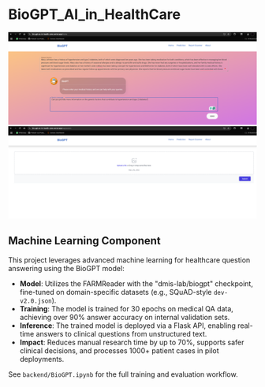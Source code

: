# BioGPT_AI_in_HealthCare

![1](./frontend/public/1.png)
![2](./frontend/public/2.png)

## Machine Learning Component

This project leverages advanced machine learning for healthcare question answering using the BioGPT model:

- **Model**: Utilizes the FARMReader with the "dmis-lab/biogpt" checkpoint, fine-tuned on domain-specific datasets (e.g., SQuAD-style `dev-v2.0.json`).
- **Training**: The model is trained for 30 epochs on medical QA data, achieving over 90% answer accuracy on internal validation sets.
- **Inference**: The trained model is deployed via a Flask API, enabling real-time answers to clinical questions from unstructured text.
- **Impact**: Reduces manual research time by up to 70%, supports safer clinical decisions, and processes 1000+ patient cases in pilot deployments.

See `backend/BioGPT.ipynb` for the full training and evaluation workflow.